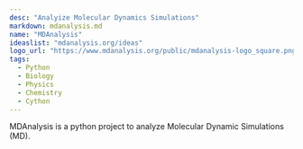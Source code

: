 ```yaml
---
desc: "Analyize Molecular Dynamics Simulations"
markdown: mdanalysis.md
name: "MDAnalysis"
ideaslist: "mdanalysis.org/ideas"
logo_url: "https://www.mdanalysis.org/public/mdanalysis-logo_square.png"
tags:
  - Python
  - Biology
  - Physics
  - Chemistry
  - Cython
---
```


MDAnalysis is a python project to analyze Molecular Dynamic Simulations (MD).
